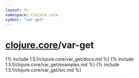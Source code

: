 ```yaml
---
layout: fn
namespace: clojure.core
symbol: "var-get"
---
```


# [clojure.core](../)/var-get

{% include 1.5.1/clojure.core/var_get/docs.md %}
{% include 1.5.1/clojure.core/var_get/examples.md %}
{% include 1.5.1/clojure.core/var_get/src.md %}

